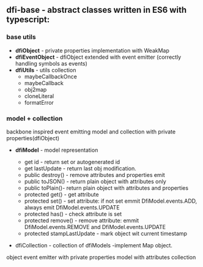 ## dfi-base - abstract classes written in ES6 with typescript: 

### base utils
* **dfiObject**      - private properties implementation with WeakMap  
* **dfiEventObject** - dfiObject extended with event emitter (correctly handling symbols as events)
* **dfiUtils**       - utils collection
  * maybeCallbackOnce
  * maybeCallback
  * obj2map
  * cloneLiteral
  * formatError
  
### model + collection
backbone inspired event emitting model and collection with private properties(dfiObject)   
* **dfiModel**  - model representation
  * get id - return set or autogenerated id
  * get lastUpdate - return last obj modification.
  * public destroy() - remove attributes and properties emit 
  * public toJSON() - return plain object with attributes only
  * public toPlain()- return plain object with attributes and properties
  * protected get() - get attribute 
  * protected set() - set attribute: if not set emmit DfiModel.events.ADD, always emit DfiModel.events.UPDATE
  * protected has() - check attribute is set
  * protected remove() - remove attribute: emmit DfiModel.events.REMOVE and DfiModel.events.UPDATE
  * protected stampLastUpdate - mark object wit current timestamp
  
* dfiCollection  - collection of dfiModels -implement Map object.


object event emitter with private properties
model with attributes
collection
